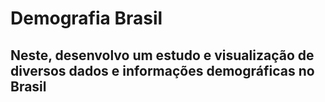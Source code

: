 # Demografia Brasil
 ## Neste, desenvolvo um estudo e visualização de diversos dados e informações demográficas no Brasil
